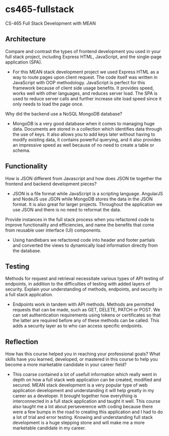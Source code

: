 # cs465-fullstack
CS-465 Full Stack Development with MEAN

## Architecture
Compare and contrast the types of frontend development you used in your full stack project, including Express HTML, JavaScript, and the single-page application (SPA).

- For this MEAN stack development project we used Express HTML as a way to route pages upon client request. The code itself was written in JavaScript with OOP methodology. JavaScript is perfect for this framework because of client side usage benefits. It provides speed, works well with other languages, and reduces server load. The SPA is used to reduce server calls and further increase site load speed since it only needs to load the page once. 

Why did the backend use a NoSQL MongoDB database?

- MongoDB is a very good database when it comes to managing huge data. Documents are stored in a collection which identifies data through the use of keys. It also allows you to add keys later without having to modify existing data, it contains powerful querying, and it also provides an impressive speed as well because of no need to create a table or schema. 

## Functionality
How is JSON different from Javascript and how does JSON tie together the frontend and backend development pieces?

- JSON is a file format while JavaScript is a scripting language. AngularJS and NodeJS use JSON while MongoDB stores the data in the JSON format. It is also great for larger projects. Throughout the application we use JSON and there is no need to reformat the data.

Provide instances in the full stack process when you refactored code to improve functionality and efficiencies, and name the benefits that come from reusable user interface (UI) components.

- Using handlebars we refactored code into header and footer partials and converted the views to dynamically load information directly from the database.

## Testing
Methods for request and retrieval necessitate various types of API testing of endpoints, in addition to the difficulties of testing with added layers of security. Explain your understanding of methods, endpoints, and security in a full stack application.

- Endpoints work in tandem with API methods. Methods are permitted requests that can be made, such as GET, DELETE, PATCH or POST. We can set authentication requirements using tokens or certificates so that the latter are required before any of these methods can be called. This adds a security layer as to who can access specific endpoints.

## Reflection
How has this course helped you in reaching your professional goals? What skills have you learned, developed, or mastered in this course to help you become a more marketable candidate in your career field?

- This coarse contained a lot of usefull information which really went in depth on how a full stack web application can be created, modified and secured. MEAN stack development is a very popular type of web application development and understanding it will help greatly in my career as a developer. It brought together how everything is interconnected in a full stack application and taught it well. This course also taught me a lot about perseverence with coding because there were a few bumps in the road to creating this application and I had to do a lot of trial and error testing. Knowing and understanding full stack development is a huge stepping stone and will make me a more marketable candidate in my career. 
